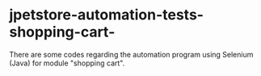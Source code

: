 # jpetstore-automation-tests-shopping-cart-
There are some codes regarding the automation program using Selenium (Java) for module "shopping cart".
